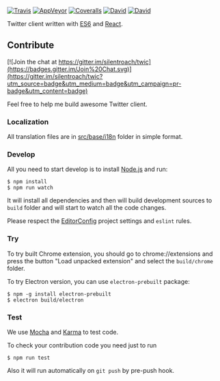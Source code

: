 [![Travis](https://img.shields.io/travis/silentroach/twic.svg?style=flat-square&label=travis)](https://travis-ci.org/silentroach/twic)
[![AppVeyor](https://img.shields.io/appveyor/ci/silentroach/twic.svg?style=flat-square&label=appveyor)](https://ci.appveyor.com/project/silentroach/twic)
[![Coveralls](https://img.shields.io/coveralls/silentroach/twic.svg?style=flat-square&label=coverage)](https://coveralls.io/r/silentroach/twic)
[![David](https://img.shields.io/david/silentroach/twic.svg?style=flat-square&label=deps)](https://david-dm.org/silentroach/twic)
[![David](https://img.shields.io/david/dev/silentroach/twic.svg?style=flat-square&label=dev-deps)](https://david-dm.org/silentroach/twic#info=devDependencies)

Twitter client written with [ES6](https://babeljs.io) and [React](http://facebook.github.io/react).

## Contribute

[![Join the chat at https://gitter.im/silentroach/twic](https://badges.gitter.im/Join%20Chat.svg)](https://gitter.im/silentroach/twic?utm_source=badge&utm_medium=badge&utm_campaign=pr-badge&utm_content=badge)

Feel free to help me build awesome Twitter client.

### Localization

All translation files are in [src/base/i18n](/src/base/i18n) folder in simple format.

### Develop

All you need to start develop is to install [Node.js](https://nodejs.org) and run:

	$ npm install
	$ npm run watch

It will install all dependencies and then will build development sources to `build` folder and will start to watch all the code changes.

Please respect the [EditorConfig](http://editorconfig.org) project settings and `eslint` rules.

### Try

To try built Chrome extension, you should go to chrome://extensions and press the button
"Load unpacked extension" and select the `build/chrome` folder.

To try Electron version, you can use `electron-prebuilt` package:

	$ npm -g install electron-prebuilt
	$ electron build/electron

### Test

We use [Mocha](http://mochajs.org) and [Karma](http://karma-runner.github.io) to test code.

To check your contribution code you need just to run

	$ npm run test

Also it will run automatically on `git push` by pre-push hook.
